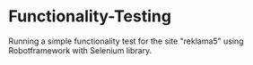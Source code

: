# Functionality-Testing
Running a simple functionality test for the site "reklama5" using Robotframework with Selenium library.
